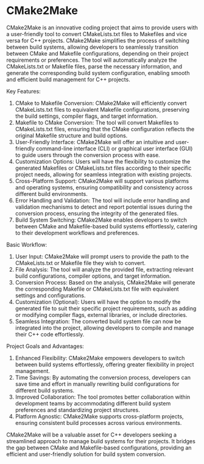 # CMake2Make

CMake2Make is an innovative coding project that aims to provide users with a user-friendly tool to convert CMakeLists.txt files to Makefiles and vice versa for C++ projects. CMake2Make simplifies the process of switching between build systems, allowing developers to seamlessly transition between CMake and Makefile configurations, depending on their project requirements or preferences. The tool will automatically analyze the CMakeLists.txt or Makefile files, parse the necessary information, and generate the corresponding build system configuration, enabling smooth and efficient build management for C++ projects.

Key Features:
1. CMake to Makefile Conversion: CMake2Make will efficiently convert CMakeLists.txt files to equivalent Makefile configurations, preserving the build settings, compiler flags, and target information.
2. Makefile to CMake Conversion: The tool will convert Makefiles to CMakeLists.txt files, ensuring that the CMake configuration reflects the original Makefile structure and build options.
3. User-Friendly Interface: CMake2Make will offer an intuitive and user-friendly command-line interface (CLI) or graphical user interface (GUI) to guide users through the conversion process with ease.
4. Customization Options: Users will have the flexibility to customize the generated Makefiles or CMakeLists.txt files according to their specific project needs, allowing for seamless integration with existing projects.
5. Cross-Platform Support: CMake2Make will support various platforms and operating systems, ensuring compatibility and consistency across different build environments.
6. Error Handling and Validation: The tool will include error handling and validation mechanisms to detect and report potential issues during the conversion process, ensuring the integrity of the generated files.
7. Build System Switching: CMake2Make enables developers to switch between CMake and Makefile-based build systems effortlessly, catering to their development workflows and preferences.


Basic Workflow:
1. User Input: CMake2Make will prompt users to provide the path to the CMakeLists.txt or Makefile file they wish to convert.
2. File Analysis: The tool will analyze the provided file, extracting relevant build configurations, compiler options, and target information.
3. Conversion Process: Based on the analysis, CMake2Make will generate the corresponding Makefile or CMakeLists.txt file with equivalent settings and configurations.
4. Customization (Optional): Users will have the option to modify the generated file to suit their specific project requirements, such as adding or modifying compiler flags, external libraries, or include directories.
5. Seamless Integration: The converted build system file can now be integrated into the project, allowing developers to compile and manage their C++ code effortlessly.


Project Goals and Advantages:
1. Enhanced Flexibility: CMake2Make empowers developers to switch between build systems effortlessly, offering greater flexibility in project management.
2. Time Savings: By automating the conversion process, developers can save time and effort in manually rewriting build configurations for different build systems.
3. Improved Collaboration: The tool promotes better collaboration within development teams by accommodating different build system preferences and standardizing project structures.
4. Platform Agnostic: CMake2Make supports cross-platform projects, ensuring consistent build processes across various environments.


CMake2Make will be a valuable asset for C++ developers seeking a streamlined approach to manage build systems for their projects. It bridges the gap between CMake and Makefile-based configurations, providing an efficient and user-friendly solution for build system conversion.
